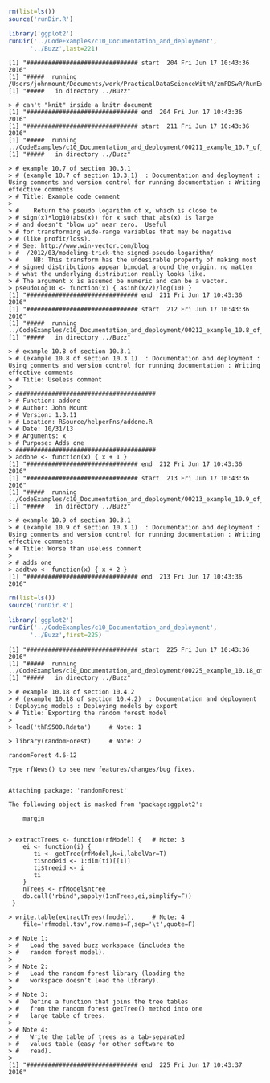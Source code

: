 ``` r
rm(list=ls())
source('runDir.R')
```

``` r
library('ggplot2')
runDir('../CodeExamples/c10_Documentation_and_deployment',
      '../Buzz',last=221)
```

    [1] "############################### start  204 Fri Jun 17 10:43:36 2016"
    [1] "#####  running  /Users/johnmount/Documents/work/PracticalDataScienceWithR/zmPDSwR/RunExamples/replacements/00204_informalexample_10.1_of_section_10.2.1.R"
    [1] "#####   in directory ../Buzz"

    > # can't "knit" inside a knitr document
    [1] "############################### end  204 Fri Jun 17 10:43:36 2016"
    [1] "############################### start  211 Fri Jun 17 10:43:36 2016"
    [1] "#####  running  ../CodeExamples/c10_Documentation_and_deployment/00211_example_10.7_of_section_10.3.1.R"
    [1] "#####   in directory ../Buzz"

    > # example 10.7 of section 10.3.1 
    > # (example 10.7 of section 10.3.1)  : Documentation and deployment : Using comments and version control for running documentation : Writing effective comments 
    > # Title: Example code comment 
    > 
    > #    Return the pseudo logarithm of x, which is close to
    > # sign(x)*log10(abs(x)) for x such that abs(x) is large
    > # and doesn't "blow up" near zero.  Useful
    > # for transforming wide-range variables that may be negative
    > # (like profit/loss).
    > # See: http://www.win-vector.com/blog
    > #  /2012/03/modeling-trick-the-signed-pseudo-logarithm/
    > #    NB: This transform has the undesirable property of making most
    > # signed distributions appear bimodal around the origin, no matter
    > # what the underlying distribution really looks like.
    > # The argument x is assumed be numeric and can be a vector.
    > pseudoLog10 <- function(x) { asinh(x/2)/log(10) }
    [1] "############################### end  211 Fri Jun 17 10:43:36 2016"
    [1] "############################### start  212 Fri Jun 17 10:43:36 2016"
    [1] "#####  running  ../CodeExamples/c10_Documentation_and_deployment/00212_example_10.8_of_section_10.3.1.R"
    [1] "#####   in directory ../Buzz"

    > # example 10.8 of section 10.3.1 
    > # (example 10.8 of section 10.3.1)  : Documentation and deployment : Using comments and version control for running documentation : Writing effective comments 
    > # Title: Useless comment 
    > 
    > #######################################
    > # Function: addone
    > # Author: John Mount
    > # Version: 1.3.11
    > # Location: RSource/helperFns/addone.R
    > # Date: 10/31/13
    > # Arguments: x
    > # Purpose: Adds one
    > #######################################
    > addone <- function(x) { x + 1 }
    [1] "############################### end  212 Fri Jun 17 10:43:36 2016"
    [1] "############################### start  213 Fri Jun 17 10:43:36 2016"
    [1] "#####  running  ../CodeExamples/c10_Documentation_and_deployment/00213_example_10.9_of_section_10.3.1.R"
    [1] "#####   in directory ../Buzz"

    > # example 10.9 of section 10.3.1 
    > # (example 10.9 of section 10.3.1)  : Documentation and deployment : Using comments and version control for running documentation : Writing effective comments 
    > # Title: Worse than useless comment 
    > 
    > # adds one
    > addtwo <- function(x) { x + 2 }
    [1] "############################### end  213 Fri Jun 17 10:43:36 2016"

``` r
rm(list=ls())
source('runDir.R')
```

``` r
library('ggplot2')
runDir('../CodeExamples/c10_Documentation_and_deployment',
      '../Buzz',first=225)
```

    [1] "############################### start  225 Fri Jun 17 10:43:36 2016"
    [1] "#####  running  ../CodeExamples/c10_Documentation_and_deployment/00225_example_10.18_of_section_10.4.2.R"
    [1] "#####   in directory ../Buzz"

    > # example 10.18 of section 10.4.2 
    > # (example 10.18 of section 10.4.2)  : Documentation and deployment : Deploying models : Deploying models by export 
    > # Title: Exporting the random forest model 
    > 
    > load('thRS500.Rdata')     # Note: 1 

    > library(randomForest)     # Note: 2 

    randomForest 4.6-12

    Type rfNews() to see new features/changes/bug fixes.


    Attaching package: 'randomForest'

    The following object is masked from 'package:ggplot2':

        margin


    > extractTrees <- function(rfModel) {   # Note: 3 
        ei <- function(i) {
           ti <- getTree(rfModel,k=i,labelVar=T)
           ti$nodeid <- 1:dim(ti)[[1]]
           ti$treeid <- i
           ti
        }
        nTrees <- rfModel$ntree
        do.call('rbind',sapply(1:nTrees,ei,simplify=F))
     }

    > write.table(extractTrees(fmodel),     # Note: 4 
        file='rfmodel.tsv',row.names=F,sep='\t',quote=F)

    > # Note 1: 
    > #   Load the saved buzz workspace (includes the 
    > #   random forest model). 
    > 
    > # Note 2: 
    > #   Load the random forest library (loading the 
    > #   workspace doesn’t load the library). 
    > 
    > # Note 3: 
    > #   Define a function that joins the tree tables 
    > #   from the random forest getTree() method into one 
    > #   large table of trees. 
    > 
    > # Note 4: 
    > #   Write the table of trees as a tab-separated 
    > #   values table (easy for other software to 
    > #   read). 
    > 
    [1] "############################### end  225 Fri Jun 17 10:43:37 2016"
